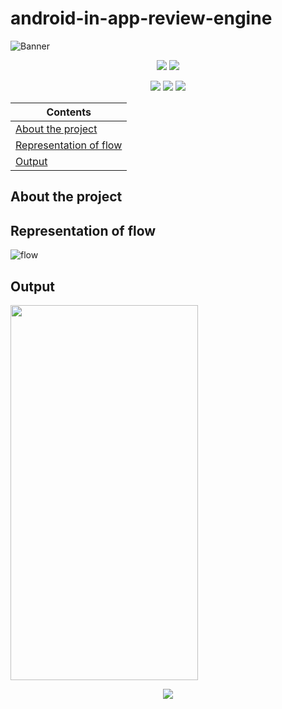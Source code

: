 # android-in-app-review-engine
![Banner](https://github.com/devrath/android-in-app-review-engine/blob/main/assets/banner_new.png)


<p align="center">
<a><img src="https://img.shields.io/badge/Hilt-Dependency%20Injection-green"></a>
<a><img src="https://img.shields.io/badge/MVVM-Architecture-purple"></a>
</p>
<p align="center">
<a><img src="https://img.shields.io/badge/Built%20Using-Kotlin-silver?style=for-the-badge&logo=kotlin"></a>
<a><img src="https://img.shields.io/badge/Built%20By-Android%20Studio-red?style=for-the-badge&logo=android%20studio"></a>  
<a><img src="https://img.shields.io/badge/persistence-Datastore%20preferences%20library-deeppink?style=for-the-badge&logo=Bitrise"></a>  
</p>


| Contents |
| -------- |
| [About the project](https://github.com/devrath/android-in-app-review-engine/blob/main/README.md#about-the-project) |
| [Representation of flow](https://github.com/devrath/android-in-app-review-engine/blob/main/README.md#representation-of-flow) |
| [Output](https://github.com/devrath/android-in-app-review-engine/blob/main/README.md#output) |

## About the project


## Representation of flow
![flow](https://github.com/devrath/android-in-app-review-engine/blob/main/assets/sym.png)

## Output
<p align="left">
  <img width=300 height=600 src="https://github.com/devrath/android-in-app-review-engine/blob/main/assets/output.gif">
</p>


<p align="center">
<a><img src="https://forthebadge.com/images/badges/built-for-android.svg"></a>
</p>

